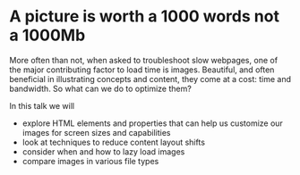 # A picture is worth a 1000 words not a 1000Mb

More often than not, when asked to troubleshoot slow webpages, one of the major contributing factor to load time is images. Beautiful, and often beneficial in illustrating concepts and content, they come at a cost: time and bandwidth. So what can we do to optimize them?

In this talk we will 

  * explore HTML elements and properties that can help us customize our images for screen sizes and capabilities
  * look at techniques to reduce content layout shifts
  * consider when and how to lazy load images
  * compare images in various file types
  